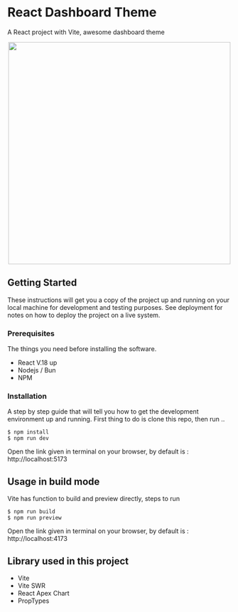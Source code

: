 # React Dashboard Theme

A React project with Vite, awesome dashboard theme

<p align="center">
  <a href="https://effective-potato-pjj77jvxrjwh694g-4173.app.github.dev/" target="_blank">
    <img src="https://ik.imagekit.io/teknopromo/images/original-1162fa8b6d8ea344cdcd9caa2af64a5b.jpg?updatedAt=1709142121553" height="500px">
  </a>
</p>

## Getting Started

These instructions will get you a copy of the project up and running on your local machine for development and testing purposes. See deployment for notes on how to deploy the project on a live system.

### Prerequisites

The things you need before installing the software.

* React V.18 up
* Nodejs / Bun
* NPM

### Installation

A step by step guide that will tell you how to get the development environment up and running. First thing to do is clone this repo, then run ..

```
$ npm install
$ npm run dev
```
Open the link given in terminal on your browser, by default is : http://localhost:5173

## Usage in build mode

Vite has function to build and preview directly, steps to run

```
$ npm run build
$ npm run preview
```
Open the link given in terminal on your browser, by default is : http://localhost:4173


## Library used in this project

* Vite
* Vite SWR
* React Apex Chart
* PropTypes
